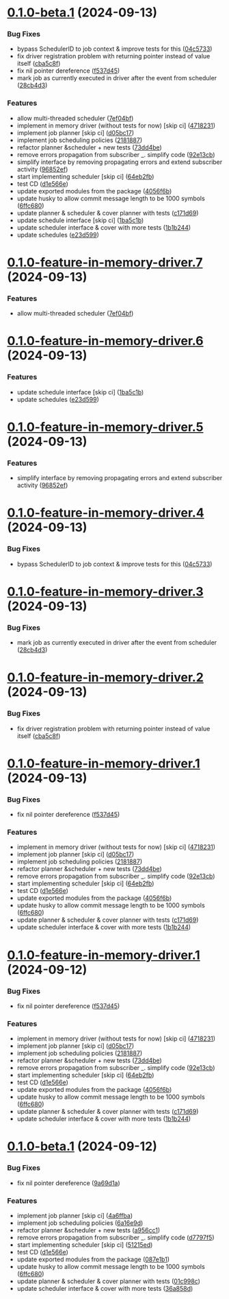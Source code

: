 # [0.1.0-beta.1](https://github.com/misikdmytro/gotick/compare/v0.0.1...v0.1.0-beta.1) (2024-09-13)


### Bug Fixes

* bypass SchedulerID to job context & improve tests for this ([04c5733](https://github.com/misikdmytro/gotick/commit/04c5733bf2768e49fb6bd01175e192ba487135a0))
* fix driver registration problem with returning pointer instead of value itself ([cba5c8f](https://github.com/misikdmytro/gotick/commit/cba5c8fbb0e5bdbf983431c0c7ae5cec4423f110))
* fix nil pointer dereference ([f537d45](https://github.com/misikdmytro/gotick/commit/f537d4509e3417f3fc2cba5bec2a489e53a2075c))
* mark job as currently executed in driver after the event from scheduler ([28cb4d3](https://github.com/misikdmytro/gotick/commit/28cb4d39f9b85a4a384313c15fb4350cda57f071))


### Features

* allow multi-threaded scheduler ([7ef04bf](https://github.com/misikdmytro/gotick/commit/7ef04bf841d88dd8ffb11ea3cae6c7793fa8077b))
* implement in memory driver (without tests for now) [skip ci] ([4718231](https://github.com/misikdmytro/gotick/commit/47182314597e9f382d4342867cc1044d951562ac))
* implement job planner [skip ci] ([d05bc17](https://github.com/misikdmytro/gotick/commit/d05bc17c6b2a3b2f68e88e438f06ccf56ac0d2ec))
* implement job scheduling policies ([2181887](https://github.com/misikdmytro/gotick/commit/21818876bb979556450bcae23a28c1492cbb43d4))
* refactor planner &scheduler + new tests ([73dd4be](https://github.com/misikdmytro/gotick/commit/73dd4be84bfefa1570d2e3f720884f36fe499c82))
* remove errors propagation from subscriber _. simplify code ([92e13cb](https://github.com/misikdmytro/gotick/commit/92e13cbed2be0fe2a4286dcc6a5cf3b0a49b44d3))
* simplify interface by removing propagating errors and extend subscriber activity ([96852ef](https://github.com/misikdmytro/gotick/commit/96852ef4dc0149583b946b4bc498cd319e96f110))
* start implementing scheduler [skip ci] ([64eb2fb](https://github.com/misikdmytro/gotick/commit/64eb2fb7990ad808855f748eb68eeb3122c3da58))
* test CD ([d1e566e](https://github.com/misikdmytro/gotick/commit/d1e566e87ed636983f5c382e38684cd5d282d6e0))
* update exported modules from the package ([4056f6b](https://github.com/misikdmytro/gotick/commit/4056f6b11daeeb212b7d1c1b5cb178a0948124c8))
* update husky to allow commit message length to be 1000 symbols ([6ffc680](https://github.com/misikdmytro/gotick/commit/6ffc680194efe51d07d6124eed53351ba79c6028))
* update planner & scheduler & cover planner with tests ([c171d69](https://github.com/misikdmytro/gotick/commit/c171d69e58618992050548a006de35cc5b3a86ea))
* update schedule interface [skip ci] ([1ba5c1b](https://github.com/misikdmytro/gotick/commit/1ba5c1bcfa0cf26321474629d5c423b330df47e8))
* update scheduler interface & cover with more tests ([1b1b244](https://github.com/misikdmytro/gotick/commit/1b1b244529273ed48bd30d5e18e0baf768654d48))
* update schedules ([e23d599](https://github.com/misikdmytro/gotick/commit/e23d5991da71bdb0536678c6e65050ecdd0f41b8))

# [0.1.0-feature-in-memory-driver.7](https://github.com/misikdmytro/gotick/compare/v0.1.0-feature-in-memory-driver.6...v0.1.0-feature-in-memory-driver.7) (2024-09-13)


### Features

* allow multi-threaded scheduler ([7ef04bf](https://github.com/misikdmytro/gotick/commit/7ef04bf841d88dd8ffb11ea3cae6c7793fa8077b))

# [0.1.0-feature-in-memory-driver.6](https://github.com/misikdmytro/gotick/compare/v0.1.0-feature-in-memory-driver.5...v0.1.0-feature-in-memory-driver.6) (2024-09-13)


### Features

* update schedule interface [skip ci] ([1ba5c1b](https://github.com/misikdmytro/gotick/commit/1ba5c1bcfa0cf26321474629d5c423b330df47e8))
* update schedules ([e23d599](https://github.com/misikdmytro/gotick/commit/e23d5991da71bdb0536678c6e65050ecdd0f41b8))

# [0.1.0-feature-in-memory-driver.5](https://github.com/misikdmytro/gotick/compare/v0.1.0-feature-in-memory-driver.4...v0.1.0-feature-in-memory-driver.5) (2024-09-13)


### Features

* simplify interface by removing propagating errors and extend subscriber activity ([96852ef](https://github.com/misikdmytro/gotick/commit/96852ef4dc0149583b946b4bc498cd319e96f110))

# [0.1.0-feature-in-memory-driver.4](https://github.com/misikdmytro/gotick/compare/v0.1.0-feature-in-memory-driver.3...v0.1.0-feature-in-memory-driver.4) (2024-09-13)


### Bug Fixes

* bypass SchedulerID to job context & improve tests for this ([04c5733](https://github.com/misikdmytro/gotick/commit/04c5733bf2768e49fb6bd01175e192ba487135a0))

# [0.1.0-feature-in-memory-driver.3](https://github.com/misikdmytro/gotick/compare/v0.1.0-feature-in-memory-driver.2...v0.1.0-feature-in-memory-driver.3) (2024-09-13)


### Bug Fixes

* mark job as currently executed in driver after the event from scheduler ([28cb4d3](https://github.com/misikdmytro/gotick/commit/28cb4d39f9b85a4a384313c15fb4350cda57f071))

# [0.1.0-feature-in-memory-driver.2](https://github.com/misikdmytro/gotick/compare/v0.1.0-feature-in-memory-driver.1...v0.1.0-feature-in-memory-driver.2) (2024-09-13)


### Bug Fixes

* fix driver registration problem with returning pointer instead of value itself ([cba5c8f](https://github.com/misikdmytro/gotick/commit/cba5c8fbb0e5bdbf983431c0c7ae5cec4423f110))

# [0.1.0-feature-in-memory-driver.1](https://github.com/misikdmytro/gotick/compare/v0.0.1...v0.1.0-feature-in-memory-driver.1) (2024-09-13)


### Bug Fixes

* fix nil pointer dereference ([f537d45](https://github.com/misikdmytro/gotick/commit/f537d4509e3417f3fc2cba5bec2a489e53a2075c))


### Features

* implement in memory driver (without tests for now) [skip ci] ([4718231](https://github.com/misikdmytro/gotick/commit/47182314597e9f382d4342867cc1044d951562ac))
* implement job planner [skip ci] ([d05bc17](https://github.com/misikdmytro/gotick/commit/d05bc17c6b2a3b2f68e88e438f06ccf56ac0d2ec))
* implement job scheduling policies ([2181887](https://github.com/misikdmytro/gotick/commit/21818876bb979556450bcae23a28c1492cbb43d4))
* refactor planner &scheduler + new tests ([73dd4be](https://github.com/misikdmytro/gotick/commit/73dd4be84bfefa1570d2e3f720884f36fe499c82))
* remove errors propagation from subscriber _. simplify code ([92e13cb](https://github.com/misikdmytro/gotick/commit/92e13cbed2be0fe2a4286dcc6a5cf3b0a49b44d3))
* start implementing scheduler [skip ci] ([64eb2fb](https://github.com/misikdmytro/gotick/commit/64eb2fb7990ad808855f748eb68eeb3122c3da58))
* test CD ([d1e566e](https://github.com/misikdmytro/gotick/commit/d1e566e87ed636983f5c382e38684cd5d282d6e0))
* update exported modules from the package ([4056f6b](https://github.com/misikdmytro/gotick/commit/4056f6b11daeeb212b7d1c1b5cb178a0948124c8))
* update husky to allow commit message length to be 1000 symbols ([6ffc680](https://github.com/misikdmytro/gotick/commit/6ffc680194efe51d07d6124eed53351ba79c6028))
* update planner & scheduler & cover planner with tests ([c171d69](https://github.com/misikdmytro/gotick/commit/c171d69e58618992050548a006de35cc5b3a86ea))
* update scheduler interface & cover with more tests ([1b1b244](https://github.com/misikdmytro/gotick/commit/1b1b244529273ed48bd30d5e18e0baf768654d48))

# [0.1.0-feature-in-memory-driver.1](https://github.com/misikdmytro/gotick/compare/v0.0.1...v0.1.0-feature-in-memory-driver.1) (2024-09-12)


### Bug Fixes

* fix nil pointer dereference ([f537d45](https://github.com/misikdmytro/gotick/commit/f537d4509e3417f3fc2cba5bec2a489e53a2075c))


### Features

* implement in memory driver (without tests for now) [skip ci] ([4718231](https://github.com/misikdmytro/gotick/commit/47182314597e9f382d4342867cc1044d951562ac))
* implement job planner [skip ci] ([d05bc17](https://github.com/misikdmytro/gotick/commit/d05bc17c6b2a3b2f68e88e438f06ccf56ac0d2ec))
* implement job scheduling policies ([2181887](https://github.com/misikdmytro/gotick/commit/21818876bb979556450bcae23a28c1492cbb43d4))
* refactor planner &scheduler + new tests ([73dd4be](https://github.com/misikdmytro/gotick/commit/73dd4be84bfefa1570d2e3f720884f36fe499c82))
* remove errors propagation from subscriber _. simplify code ([92e13cb](https://github.com/misikdmytro/gotick/commit/92e13cbed2be0fe2a4286dcc6a5cf3b0a49b44d3))
* start implementing scheduler [skip ci] ([64eb2fb](https://github.com/misikdmytro/gotick/commit/64eb2fb7990ad808855f748eb68eeb3122c3da58))
* test CD ([d1e566e](https://github.com/misikdmytro/gotick/commit/d1e566e87ed636983f5c382e38684cd5d282d6e0))
* update exported modules from the package ([4056f6b](https://github.com/misikdmytro/gotick/commit/4056f6b11daeeb212b7d1c1b5cb178a0948124c8))
* update husky to allow commit message length to be 1000 symbols ([6ffc680](https://github.com/misikdmytro/gotick/commit/6ffc680194efe51d07d6124eed53351ba79c6028))
* update planner & scheduler & cover planner with tests ([c171d69](https://github.com/misikdmytro/gotick/commit/c171d69e58618992050548a006de35cc5b3a86ea))
* update scheduler interface & cover with more tests ([1b1b244](https://github.com/misikdmytro/gotick/commit/1b1b244529273ed48bd30d5e18e0baf768654d48))

# [0.1.0-beta.1](https://github.com/misikdmytro/gotick/compare/v0.0.1...v0.1.0-beta.1) (2024-09-12)


### Bug Fixes

* fix nil pointer dereference ([9a69d1a](https://github.com/misikdmytro/gotick/commit/9a69d1a86d34365fdf8d3577252ff830b92ed221))


### Features

* implement job planner [skip ci] ([4a6ffba](https://github.com/misikdmytro/gotick/commit/4a6ffbae8993b9e572a8d37da5b99fe0558b60af))
* implement job scheduling policies ([6a16e9d](https://github.com/misikdmytro/gotick/commit/6a16e9db8b07377e9b0c6fe5b2d934985ffe4ef9))
* refactor planner &scheduler + new tests ([a956cc1](https://github.com/misikdmytro/gotick/commit/a956cc1f9f0ba1871133e072926844c026c0c8f6))
* remove errors propagation from subscriber _. simplify code ([d7797f5](https://github.com/misikdmytro/gotick/commit/d7797f5bdc8398f2ededbf79dcfccfa1a248527b))
* start implementing scheduler [skip ci] ([51215ed](https://github.com/misikdmytro/gotick/commit/51215edf7dc5202f0ce54f00a19d02d05eec41ad))
* test CD ([d1e566e](https://github.com/misikdmytro/gotick/commit/d1e566e87ed636983f5c382e38684cd5d282d6e0))
* update exported modules from the package ([087e1b1](https://github.com/misikdmytro/gotick/commit/087e1b14ca91521a06f82560264d65adfa9d0f5c))
* update husky to allow commit message length to be 1000 symbols ([6ffc680](https://github.com/misikdmytro/gotick/commit/6ffc680194efe51d07d6124eed53351ba79c6028))
* update planner & scheduler & cover planner with tests ([01c998c](https://github.com/misikdmytro/gotick/commit/01c998c835dab8127741062a4fdd1ef7243fc602))
* update scheduler interface & cover with more tests ([36a858d](https://github.com/misikdmytro/gotick/commit/36a858d66fdbe3beeb56fb454e486ba650766e8d))

